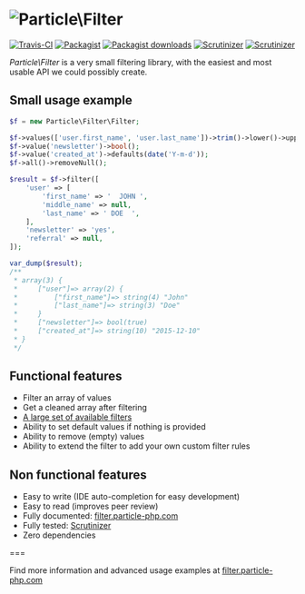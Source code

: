 ![Particle\Filter](https://cloud.githubusercontent.com/assets/6495166/7777918/406635e8-00c7-11e5-90e3-96c590828ffd.png)
===

[![Travis-CI](https://img.shields.io/travis/particle-php/Filter/master.svg)](https://travis-ci.org/particle-php/Filter)
[![Packagist](https://img.shields.io/packagist/v/particle/filter.svg)](https://packagist.org/packages/particle/filter)
[![Packagist downloads](https://img.shields.io/packagist/dt/particle/filter.svg)](https://packagist.org/packages/particle/filter)
[![Scrutinizer](https://img.shields.io/scrutinizer/g/particle-php/Filter.svg)](https://scrutinizer-ci.com/g/particle-php/Filter/?branch=master)
[![Scrutinizer](https://img.shields.io/scrutinizer/coverage/g/particle-php/Filter/master.svg)](https://scrutinizer-ci.com/g/particle-php/Filter/?branch=master)

*Particle\Filter* is a very small filtering library, with the easiest and most usable API we could possibly create.

## Small usage example

```php
$f = new Particle\Filter\Filter;

$f->values(['user.first_name', 'user.last_name'])->trim()->lower()->upperFirst();
$f->value('newsletter')->bool();
$f->value('created_at')->defaults(date('Y-m-d'));
$f->all()->removeNull();

$result = $f->filter([
    'user' => [
        'first_name' => '  JOHN ',
        'middle_name' => null,
        'last_name' => ' DOE  ',
    ],
    'newsletter' => 'yes',
    'referral' => null,
]);

var_dump($result);
/**
 * array(3) {
 *     ["user"]=> array(2) {
 *         ["first_name"]=> string(4) "John"
 *         ["last_name"]=> string(3) "Doe"
 *     }
 *     ["newsletter"]=> bool(true)
 *     ["created_at"]=> string(10) "2015-12-10"
 * } 
 */
```

## Functional features

- Filter an array of values
- Get a cleaned array after filtering
- [A large set of available filters](http://filter.particle-php.com/en/latest/filter-rules/)
- Ability to set default values if nothing is provided
- Ability to remove (empty) values
- Ability to extend the filter to add your own custom filter rules

## Non functional features

- Easy to write (IDE auto-completion for easy development)
- Easy to read (improves peer review)
- Fully documented: [filter.particle-php.com](http://filter.particle-php.com)
- Fully tested: [Scrutinizer](https://scrutinizer-ci.com/g/particle-php/Filter/?branch=master)
- Zero dependencies

===

Find more information and advanced usage examples at [filter.particle-php.com](http://filter.particle-php.com)
